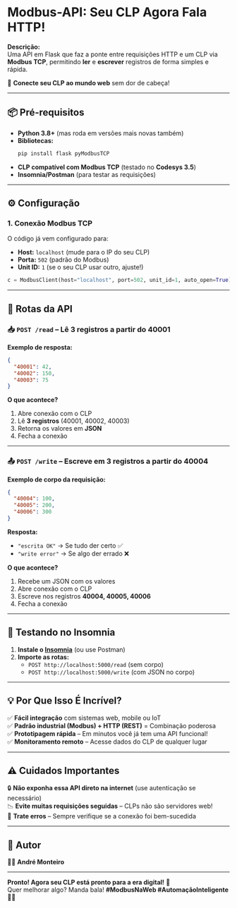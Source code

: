 # **Modbus-API: Seu CLP Agora Fala HTTP!** 

**Descrição:**  
Uma API em Flask que faz a ponte entre requisições HTTP e um CLP via **Modbus TCP**, permitindo **ler** e **escrever** registros de forma simples e rápida.  

🔌 **Conecte seu CLP ao mundo web** sem dor de cabeça!  

---

## **📦 Pré-requisitos**  
- **Python 3.8+** (mas roda em versões mais novas também)  
- **Bibliotecas:**  
  ```bash
  pip install flask pyModbusTCP
  ```
- **CLP compatível com Modbus TCP** (testado no **Codesys 3.5**)  
- **Insomnia/Postman** (para testar as requisições)  

---

## **⚙️ Configuração**  

### **1. Conexão Modbus TCP**  
O código já vem configurado para:  
- **Host:** `localhost` (mude para o IP do seu CLP)  
- **Porta:** `502` (padrão do Modbus)  
- **Unit ID:** `1` (se o seu CLP usar outro, ajuste!)  

```python
c = ModbusClient(host="localhost", port=502, unit_id=1, auto_open=True)
```

---

## **🚀 Rotas da API**  

### **📥 `POST /read` – Lê 3 registros a partir do 40001**  
**Exemplo de resposta:**  
```json
{
  "40001": 42,
  "40002": 150,
  "40003": 75
}
```
**O que acontece?**  
1. Abre conexão com o CLP  
2. Lê **3 registros** (40001, 40002, 40003)  
3. Retorna os valores em **JSON**  
4. Fecha a conexão  

---

### **📤 `POST /write` – Escreve em 3 registros a partir do 40004**  
**Exemplo de corpo da requisição:**  
```json
{
  "40004": 100,
  "40005": 200,
  "40006": 300
}
```
**Resposta:**  
- `"escrita OK"` → Se tudo der certo ✅  
- `"write error"` → Se algo der errado ❌  

**O que acontece?**  
1. Recebe um JSON com os valores  
2. Abre conexão com o CLP  
3. Escreve nos registros **40004, 40005, 40006**  
4. Fecha a conexão  

---

## **🔌 Testando no Insomnia**  

1. **Instale o [Insomnia](https://insomnia.rest/)** (ou use Postman)  
2. **Importe as rotas:**  
   - `POST http://localhost:5000/read` (sem corpo)  
   - `POST http://localhost:5000/write` (com JSON no corpo)  

---

## **💡 Por Que Isso É Incrível?**  
✅ **Fácil integração** com sistemas web, mobile ou IoT  
✅ **Padrão industrial (Modbus) + HTTP (REST)** = Combinação poderosa  
✅ **Prototipagem rápida** – Em minutos você já tem uma API funcional!  
✅ **Monitoramento remoto** – Acesse dados do CLP de qualquer lugar  

---

## **⚠️ Cuidados Importantes**  
🔒 **Não exponha essa API direto na internet** (use autenticação se necessário)  
📉 **Evite muitas requisições seguidas** – CLPs não são servidores web!  
🔧 **Trate erros** – Sempre verifique se a conexão foi bem-sucedida  

---

## **🎯 Autor**  
👨‍💻 **André Monteiro** 

---

**Pronto! Agora seu CLP está pronto para a era digital!** 🎉  
Quer melhorar algo? Manda bala! **#ModbusNaWeb #AutomaçãoInteligente** 🔧🚀

